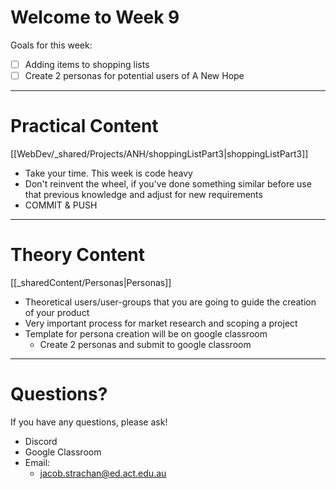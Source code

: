 # Welcome to Week 9

Goals for this week:
- [ ] Adding items to shopping lists
- [ ] Create 2 personas for potential users of A New Hope

---
# Practical Content

[[WebDev/_shared/Projects/ANH/shoppingListPart3|shoppingListPart3]]
- Take your time. This week is code heavy
- Don't reinvent the wheel, if you've done something similar before use that previous knowledge and adjust for new requirements
- COMMIT & PUSH

---

# Theory Content

[[_sharedContent/Personas|Personas]]
- Theoretical users/user-groups that you are going to guide the creation of your product
- Very important process for market research and scoping a project
- Template for persona creation will be on google classroom
	- Create 2 personas and submit to google classroom 

---

# Questions?

If you have any questions, please ask!
- Discord
- Google Classroom
- Email: 
	- jacob.strachan@ed.act.edu.au